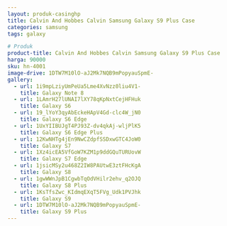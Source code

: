 ```yaml
---
layout: produk-casinghp
title: Calvin And Hobbes Calvin Samsung Galaxy S9 Plus Case
categories: samsung
tags: galaxy

# Produk
product-title: Calvin And Hobbes Calvin Samsung Galaxy S9 Plus Case
harga: 90000
sku: hn-4001
image-drive: 1DTW7M10lO-aJ2Mk7NQB9mPopyauSpmE-
gallery:
  - url: 1i9mpLziyUmPeUa5Lme4XvNzz0liu4V1-
    title: Galaxy Note 8
  - url: 1LAmrH27lUNAI7lXY78qKpNxtCejHFHuk
    title: Galaxy S6
  - url: 19_lYoY3qyAbEckeHApV4Gd-clc4W_jN0
    title: Galaxy S6 Edge
  - url: 1UxYIIBUJgT4PJ93Z-dv4qkAj-wljPlK5
    title: Galaxy S6 Edge Plus
  - url: 12KwNHTg4jEn9NwCZdpfSSDxwGTC4JoW0
    title: Galaxy S7
  - url: 1Xz4icEA5VfGoW7KZM1p9ddGQuTURUovW
    title: Galaxy S7 Edge
  - url: 1jsicMSy2u468Z2IW8PAUtwE3ztFHcKgA
    title: Galaxy S8
  - url: 1gwWWnJpB1CgwbTqOdVHilr2ehv_q2OJQ
    title: Galaxy S8 Plus
  - url: 1KsTfsZwc_KIdmqEXqT5FVg_Udk1PVJhk
    title: Galaxy S9
  - url: 1DTW7M10lO-aJ2Mk7NQB9mPopyauSpmE-
    title: Galaxy S9 Plus
---
```

